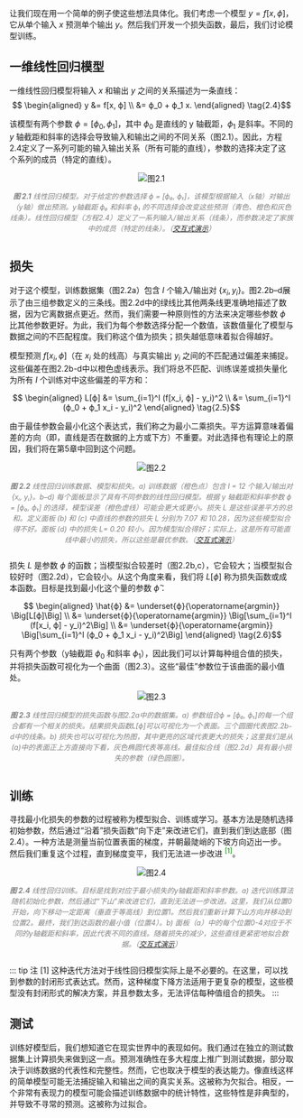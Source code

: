让我们现在用一个简单的例子使这些想法具体化。我们考虑一个模型 $y = f[x, ϕ]$，它从单个输入 $x$ 预测单个输出 $y$。然后我们开发一个损失函数，最后，我们讨论模型训练。

## 一维线性回归模型

一维线性回归模型将输入 $x$ 和输出 $y$ 之间的关系描述为一条直线：
$$ \begin{aligned} 
y &= f[x, ϕ] \\ 
&= ϕ_0 + ϕ_1 x. 
\end{aligned} \tag{2.4}$$

该模型有两个参数 $ϕ = [ϕ_0, ϕ_1]$，其中 $ϕ_0$ 是直线的 y 轴截距，$ϕ_1$ 是斜率。不同的 $y$ 轴截距和斜率的选择会导致输入和输出之间的不同关系（图2.1）。因此，方程2.4定义了一系列可能的输入输出关系（所有可能的直线），参数的选择决定了这个系列的成员（特定的直线）。

<div style="display: flex; justify-content: center; align-items: center; flex-direction: column;">
  <img src="/fig2.1.png" alt="图2.1" style="max-width: 100%;">
  <p style="text-align: center; font-style: italic; color: gray; font-size: 0.9em;"><strong>图 2.1</strong> 线性回归模型。对于给定的参数选择 ϕ = [ϕ₀, ϕ₁]，该模型根据输入（x轴）对输出（y轴）做出预测。y轴截距 ϕ₀ 和斜率 ϕ₁ 的不同选择会改变这些预测（青色、橙色和灰色线条）。线性回归模型（方程2.4）定义了一系列输入/输出关系（线条），而参数决定了家族中的成员（特定的线条）。（<a href="https://udlbook.github.io/udlfigures/">交互式演示</a>）</p>
</div>

## 损失

对于这个模型，训练数据集（图2.2a）包含 $I$ 个输入/输出对 $\{x_i, y_i\}$。图2.2b–d展示了由三组参数定义的三条线。图2.2d中的绿线比其他两条线更准确地描述了数据，因为它离数据点更近。然而，我们需要一种原则性的方法来决定哪些参数 $ϕ$ 比其他参数更好。为此，我们为每个参数选择分配一个数值，该数值量化了模型与数据之间的不匹配程度。我们称这个值为损失；损失越低意味着拟合得越好。

模型预测 $f[x_i, ϕ]$（在 $x_i$ 处的线高）与真实输出 $y_i$ 之间的不匹配通过偏差来捕捉。这些偏差在图2.2b-d中以橙色虚线表示。我们将总不匹配、训练误差或损失量化为所有 $I$ 个训练对中这些偏差的平方和：

$$ \begin{aligned} 
L[ϕ] &= \sum_{i=1}^I (f[x_i, ϕ] - y_i)^2 \\ 
    &= \sum_{i=1}^I (ϕ_0 + ϕ_1 x_i - y_i)^2
\end{aligned} \tag{2.5}$$

由于最佳参数会最小化这个表达式，我们称之为最小二乘损失。平方运算意味着偏差的方向（即，直线是否在数据的上方或下方）不重要。对此选择也有理论上的原因，我们将在第5章中回到这个问题。

<div style="display: flex; justify-content: center; align-items: center; flex-direction: column;">
  <img src="/fig2.2.png" alt="图2.2" style="max-width: 100%;">
  <p style="text-align: center; font-style: italic; color: gray; font-size: 0.9em;"><strong>图 2.2</strong> 线性回归训练数据、模型和损失。a) 训练数据（橙色点）包含 I = 12 个输入/输出对 {xᵢ, yᵢ}。b–d) 每个面板显示了具有不同参数的线性回归模型。根据 y 轴截距和斜率参数 ϕ = [ϕ₀, ϕ₁] 的选择，模型误差（橙色虚线）可能会更大或更小。损失 L 是这些误差平方的总和。定义面板 (b) 和 (c) 中直线的参数的损失 L 分别为 7.07 和 10.28，因为这些模型拟合得不好。面板 (d) 中的损失 L= 0.20 较小，因为模型拟合得好；实际上，这是所有可能直线中最小的损失，所以这些是最优参数。（<a href="https://udlbook.github.io/udlfigures/">交互式演示</a>）</p>
</div>

损失 $L$ 是参数 $ϕ$ 的函数；当模型拟合较差时（图2.2b,c），它会较大；当模型拟合较好时（图2.2d），它会较小。从这个角度来看，我们将 $L[ϕ]$ 称为损失函数或成本函数。目标是找到最小化这个量的参数 $\hat{ϕ}$：

$$ \begin{aligned} 
\hat{ϕ} &= \underset{ϕ}{\operatorname{argmin}} \Big[L[ϕ]\Big] \\
&= \underset{ϕ}{\operatorname{argmin}} \Big[\sum_{i=1}^I (f[x_i, ϕ] - y_i)^2\Big] \\
&= \underset{ϕ}{\operatorname{argmin}} \Big[\sum_{i=1}^I (ϕ_0 + ϕ_1 x_i - y_i)^2\Big]
\end{aligned} \tag{2.6}$$

只有两个参数（y轴截距 $ϕ_0$ 和斜率 $ϕ_1$），因此我们可以计算每种组合值的损失，并将损失函数可视化为一个曲面（图2.3）。这些“最佳”参数位于该曲面的最小值处。

<div style="display: flex; justify-content: center; align-items: center; flex-direction: column;">
  <img src="/fig2.3.png" alt="图2.3" style="max-width: 100%;">
  <p style="text-align: center; font-style: italic; color: gray; font-size: 0.9em;"><strong>图 2.3</strong> 线性回归模型的损失函数与图2.2a中的数据集。a) 参数组合ϕ = [ϕ₀, ϕ₁]的每一个组合都有一个相关的损失。结果损失函数L[ϕ]可以可视化为一个表面。三个圆圈代表图2.2b-d中的线条。b) 损失也可以可视化为热图，其中更亮的区域代表更大的损失；这里我们是从(a)中的表面正上方直接向下看，灰色椭圆代表等高线。最佳拟合线（图2.2d）具有最小损失的参数（绿色圆圈）。</p>
</div>

## 训练

寻找最小化损失的参数的过程被称为模型拟合、训练或学习。基本方法是随机选择初始参数，然后通过“沿着”损失函数“向下走”来改进它们，直到我们到达底部（图2.4）。一种方法是测量当前位置表面的梯度，并朝最陡峭的下坡方向迈出一步。然后我们重复这个过程，直到梯度变平，我们无法进一步改进 <sup style="color: green;">[1]</sup>。

<div style="display: flex; justify-content: center; align-items: center; flex-direction: column;">
  <img src="/fig2.4.png" alt="图2.4" style="max-width: 100%;">
  <p style="text-align: center; font-style: italic; color: gray; font-size: 0.9em;"><strong>图 2.4</strong> 线性回归训练。目标是找到对应于最小损失的y轴截距和斜率参数。a) 迭代训练算法随机初始化参数，然后通过“下山”来改进它们，直到无法进一步改进。这里，我们从位置0开始，向下移动一定距离（垂直于等高线）到位置1。然后我们重新计算下山方向并移动到位置2。最终，我们到达函数的最小值（位置4）。b) 面板（a）中的每个位置0-4对应于不同的y轴截距和斜率，因此代表不同的直线。随着损失的减少，这些直线更紧密地拟合数据。（<a href="https://udlbook.github.io/udlfigures/">交互式演示</a>）</p>
</div>

::: tip 注
[1] 这种迭代方法对于线性回归模型实际上是不必要的。在这里，可以找到参数的封闭形式表达式。然而，这种梯度下降方法适用于更复杂的模型，这些模型没有封闭形式的解决方案，并且参数太多，无法评估每种值组合的损失。
:::

## 测试

训练好模型后，我们想知道它在现实世界中的表现如何。我们通过在独立的测试数据集上计算损失来做到这一点。预测准确性在多大程度上推广到测试数据，部分取决于训练数据的代表性和完整性。然而，它也取决于模型的表达能力。像直线这样的简单模型可能无法捕捉输入和输出之间的真实关系。这被称为欠拟合。相反，一个非常有表现力的模型可能会描述训练数据中的统计特性，这些特性是非典型的，并导致不寻常的预测。这被称为过拟合。

